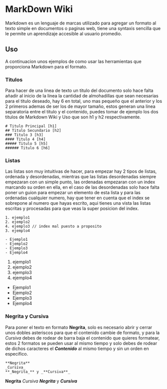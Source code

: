 # MarkDown Wiki
Markdown es un lenguaje de marcas utilizado para agregar un formato al texto simple en documentos o paginas web, tiene una
syntaxis sencilla que le permite un aprendizaje accesible al usuario promedio.
## Uso
A continuacion unos ejemplos de como usar las herramientas que proporciona Markdown para el formato.
### Titulos
Para hacer de una linea de texto un titulo del documento solo hace falta añadir al inicio de la linea la cantidad de almohadillas que sean necesarias para el titulo deseado, hay 6 en total, uno mas pequeño que el anterior y los 2 primeros ademas de ser los de mayor tamaño, estos generan una linea separatoria entre el titulo y el contenido, puedes tomar de ejemplo los dos titulos de Markdown Wiki y Uso que son h1 y h2 respectivamente.
```
# Titulo Principal [h1]
## Titulo Secundario [h2]
### Titulo 3 [h3]
#### Titulo 4 [h4]
##### Titulo 5 [h5]
###### Titulo 6 [h6]
```
### Listas
Las listas son muy intuitivas de hacer, para empezar hay 2 tipos de listas, ordenada y desordenadas, mientras que las listas desordenadas siempre empezaran con un simple punto, las ordenadas empezaran con un index marcando su orden en ella, en el caso de las desordenadas solo hace falta poner un guion para empezar un elemento de esta lista y para las ordenadas cualquier numero, hay que tener en cuenta que el index se sobrepone al numero que hayas escrito, aqui tienes una vista las listas escritas y procesadas para que veas la super posicion del index.
```
1. ejemplo1
2. ejemplo2
4. ejemplo3 // index mal puesto a proposito
3. ejemplo4

- Ejemplo1
- Ejemplo2
- Ejemplo3
- Ejemplo4
```
1. ejemplo1
2. ejemplo2
4. ejemplo3
3. ejemplo4

- Ejemplo1
- Ejemplo2
- Ejemplo3
- Ejemplo4
### Negrita y Cursiva
Para poner el texto en formato **Negrita**, solo es necesario abrir y cerrar unos dobles asteriscos para que el contenido cambie de formato, y para la _Cursiva_ debes de rodear de barra baja el contenido que quieres formatear, estos 2 formatos se pueden usar al mismo tiempo y solo debes de rodear de dichos caracteres el _**Contenido**_ al mismo tiempo y sin un orden en especifico.
```
**Negrita**
_Cursiva_
**_Negrita_** y _**Cursiva**_
```
**Negrita**
_Cursiva_
**_Negrita_** y _**Cursiva**_
